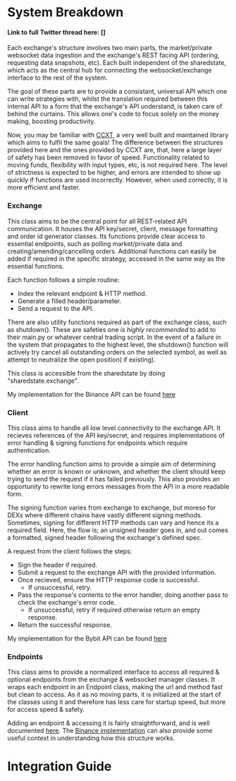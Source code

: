 # System Breakdown

#### Link to full Twitter thread here: []

Each exchange's structure involves two main parts, the market/private websocket data ingestion and the exchange's REST facing API (ordering, requesting data snapshots, etc). Each built independent of the sharedstate, which acts as the central hub for connecting the websocket/exchange interface to the rest of the system.

The goal of these parts are to provide a consistant, universal API which one can write strategies with, whilst the translation required between this internal API to a form that the exchange's API understand, is taken care of behind the curtains. This allows one's code to focus solely on the money making, boosting productivity. 

Now, you may be familiar with [CCXT](https://github.com/ccxt/ccxt), a very well built and maintained library which aims to fulfil the same goals! The difference between the structures provided here and the ones provided by CCXT are, that, here a large layer of safety has been removed in favor of speed. Functionality related to moving funds, flexibility with input types, etc, is not required here. The level of strictness is expected to be higher, and errors are intended to show up quickly if functions are used incorrectly. However, when used correctly, it is more efficient and faster.

### Exchange
This class aims to be the central point for all REST-related API communication. It houses the API key/secret, client, message formatting and order id generator classes. Its functions provide clear access to essential endpoints, such as polling market/private data and creating/amending/cancelling orders. Additional functions can easily be added if required in the specific strategy, accessed in the same way as the essential functions. 

Each function follows a simple routine:
* Index the relevant endpoint & HTTP method.
* Generate a filled header/parameter.
* Send a request to the API.

There are also utility functions required as part of the exchange class, such as shutdown(). These are safeties one *is highly recommended* to add to their main.py or whatever central trading script. In the event of a failure in the system that propagates to the highest level, the shutdown() function will actively try cancel all outstanding orders on the selected symbol, as well as attempt to neutralize the open position( if existing). 

This class is accessible from the sharedstate by doing "sharedstate.exchange".

My implementation for the Binance API can be found [here](/frameworks/exchange/binance/exchange.py) 

### Client
This class aims to handle all low level connectivity to the exchange API. It recieves references of the API key/secret, and requires implementations of error handling & signing functions for endpoints which require authentication. 

The error handling function aims to provide a simple aim of determining whether an error is known or unknown, and whether the client should keep trying to send the request if it has failed previously. This also provides an opportunity to rewrite long errors messages from the API in a more readable form. 

The signing function varies from exchange to exchange, but moreso for DEXs where different chains have vastly different signing methods. Sometimes, signing for different HTTP methods can vary and hence its a required field. Here, the flow is; an unsigned header goes in, and out comes a formatted, signed header following the exchange's defined spec.

A request from the client follows the steps: 
* Sign the header if required.
* Submit a request to the exchange API with the provided information.
* Once recieved, ensure the HTTP response code is successful.
    * If unsuccessful, retry.
* Pass the response's contents to the error handler, doing another pass to check the exchange's error code. 
    * If unsuccessful, retry if required otherwise return an empty response.
* Return the successful response.

My implementation for the Bybit API can be found [here](/frameworks/exchange/bybit/client.py) 

### Endpoints
This class aims to provide a normalized interface to access all required & optional endpoints from the exchange & websocket manager classes. It wraps each endpoint in an Endpoint class, making the url and method fast but clean to access. As it as no moving parts, it is initialized at the start of the classes using it and therefore has less care for startup speed, but more for access speed & safety.

Adding an endpoint & accessing it is fairly straightforward, and is well documented [here](/frameworks/exchange/base/endpoints.py). The [Binance implementation](/frameworks/exchange/binance/endpoints.py) can also provide some useful context in understanding how this structure works.

# Integration Guide

